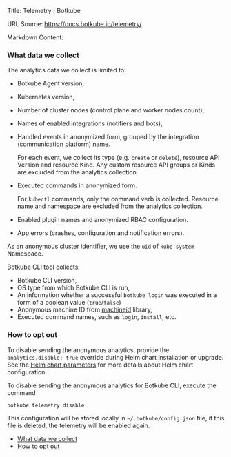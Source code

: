 Title: Telemetry | Botkube

URL Source: https://docs.botkube.io/telemetry/

Markdown Content:
### What data we collect[​](#what-data-we-collect "Direct link to What data we collect")

The analytics data we collect is limited to:

*   Botkube Agent version,
    
*   Kubernetes version,
    
*   Number of cluster nodes (control plane and worker nodes count),
    
*   Names of enabled integrations (notifiers and bots),
    
*   Handled events in anonymized form, grouped by the integration (communication platform) name.
    
    For each event, we collect its type (e.g. `create` or `delete`), resource API Version and resource Kind. Any custom resource API groups or Kinds are excluded from the analytics collection.
    
*   Executed commands in anonymized form.
    
    For `kubectl` commands, only the command verb is collected. Resource name and namespace are excluded from the analytics collection.
    
*   Enabled plugin names and anonymized RBAC configuration.
    
*   App errors (crashes, configuration and notification errors).
    

As an anonymous cluster identifier, we use the `uid` of `kube-system` Namespace.

Botkube CLI tool collects:

*   Botkube CLI version,
*   OS type from which Botkube CLI is run,
*   An information whether a successful `botkube login` was executed in a form of a boolean value (`true`/`false`)
*   Anonymous machine ID from [machineid](https://github.com/denisbrodbeck/machineid) library,
*   Executed command names, such as `login`, `install`, etc.

### How to opt out[​](#how-to-opt-out "Direct link to How to opt out")

To disable sending the anonymous analytics, provide the `analytics.disable: true` override during Helm chart installation or upgrade. See the [Helm chart parameters](https://docs.botkube.io/configuration/helm-chart-parameters/#values) for more details about Helm chart configuration.

To disable sending the anonymous analytics for Botkube CLI, execute the command

    botkube telemetry disable

This configuration will be stored locally in `~/.botkube/config.json` file, if this file is deleted, the telemetry will be enabled again.

*   [What data we collect](#what-data-we-collect)
*   [How to opt out](#how-to-opt-out)
